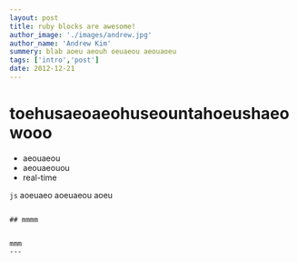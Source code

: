```yaml
---
layout: post
title: ruby blocks are awesome!
author_image: './images/andrew.jpg'
author_name: 'Andrew Kim'
summery: blab aoeu aeouh oeuaeou aeouaoeu
tags: ['intro','post']
date: 2012-12-21
---
```


# toehusaeoaeohuseountahoeushaeowooo

* aeouaeou
* aeouaeouou
* real-time

```js```
    aoeuaeo
    aoeuaeou
    aoeu
```

## mmmm


mmm
---

